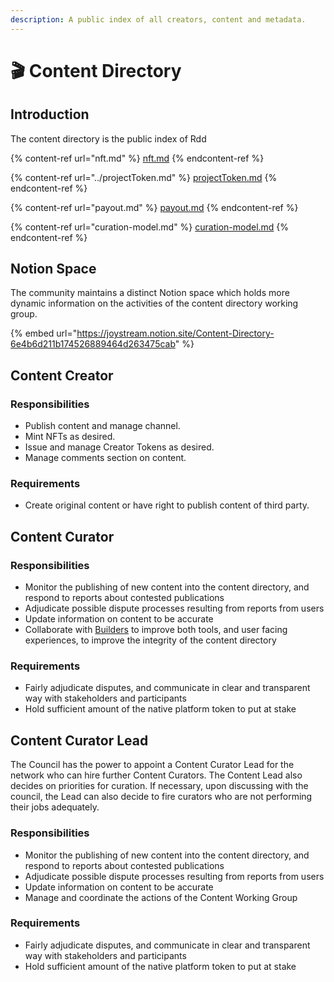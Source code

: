 ```yaml
---
description: A public index of all creators, content and metadata.
---
```


# 🎬 Content Directory

## Introduction

The content directory is the public index of Rdd



{% content-ref url="nft.md" %}
[nft.md](nft.md)
{% endcontent-ref %}

{% content-ref url="../projectToken.md" %}
[projectToken.md](../projectToken.md)
{% endcontent-ref %}

{% content-ref url="payout.md" %}
[payout.md](payout.md)
{% endcontent-ref %}

{% content-ref url="curation-model.md" %}
[curation-model.md](curation-model.md)
{% endcontent-ref %}

## Notion Space&#x20;

The community maintains a distinct Notion space which holds more dynamic information on the activities of the content directory working group.

{% embed url="https://joystream.notion.site/Content-Directory-6e4b6d211b174526889464d263475cab" %}

## Content Creator

### Responsibilities

* Publish content and manage channel.
* Mint NFTs as desired.
* Issue and manage Creator Tokens as desired.
* Manage comments section on content.

### Requirements

* Create original content or have right to publish content of third party.

## Content Curator

### Responsibilities

* Monitor the publishing of new content into the content directory, and respond to reports about contested publications
* Adjudicate possible dispute processes resulting from reports from users
* Update information on content to be accurate
* Collaborate with [Builders](https://www.joystream.org/roles#builder) to improve both tools, and user facing experiences, to improve the integrity of the content directory

### Requirements

* Fairly adjudicate disputes, and communicate in clear and transparent way with stakeholders and participants
* Hold sufficient amount of the native platform token to put at stake

## Content Curator Lead

The Council has the power to appoint a Content Curator Lead for the network who can hire further Content Curators. The Content Lead also decides on priorities for curation. If necessary, upon discussing with the council, the Lead can also decide to fire curators who are not performing their jobs adequately.

### Responsibilities

* Monitor the publishing of new content into the content directory, and respond to reports about contested publications
* Adjudicate possible dispute processes resulting from reports from users
* Update information on content to be accurate
* Manage and coordinate the actions of the Content Working Group

### Requirements

* Fairly adjudicate disputes, and communicate in clear and transparent way with stakeholders and participants
* Hold sufficient amount of the native platform token to put at stake

##
